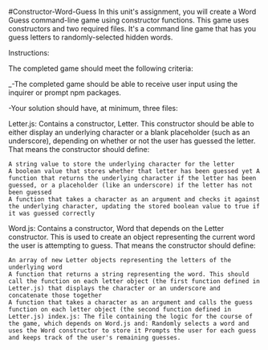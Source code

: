 #Constructor-Word-Guess In this unit's assignment, you will create a Word Guess command-line game using constructor functions. This game uses constructors and two required files. It's a command line game that has you guess letters to randomly-selected hidden words.

Instructions:

The completed game should meet the following criteria:

_-The completed game should be able to receive user input using the inquirer or prompt npm packages.

-Your solution should have, at minimum, three files: 

Letter.js: Contains a constructor, Letter. This constructor should be able to either display an underlying character or a blank placeholder (such as an underscore), depending on whether or not the user has guessed the letter. That means the constructor should define: 

    A string value to store the underlying character for the letter 
    A boolean value that stores whether that letter has been guessed yet A function that returns the underlying character if the letter has been guessed, or a placeholder (like an underscore) if the letter has not been guessed 
    A function that takes a character as an argument and checks it against the underlying character, updating the stored boolean value to true if it was guessed correctly

Word.js: Contains a constructor, Word that depends on the Letter constructor. This is used to create an object representing the current word the user is attempting to guess. That means the constructor should define:     

    An array of new Letter objects representing the letters of the underlying word 
    A function that returns a string representing the word. This should call the function on each letter object (the first function defined in Letter.js) that displays the character or an underscore and concatenate those together
    A function that takes a character as an argument and calls the guess function on each letter object (the second function defined in Letter.js) index.js: The file containing the logic for the course of the game, which depends on Word.js and: Randomly selects a word and uses the Word constructor to store it Prompts the user for each guess and keeps track of the user's remaining guesses.